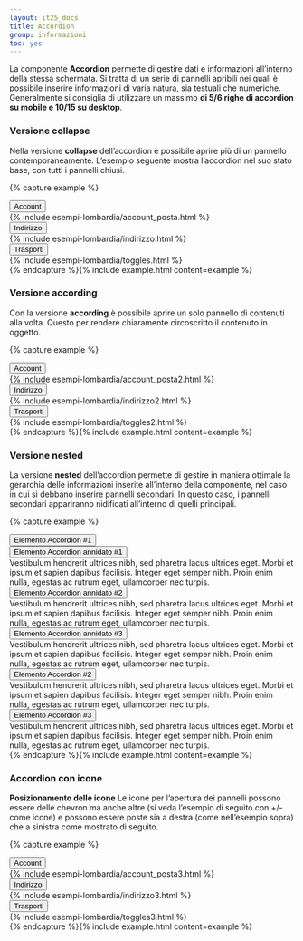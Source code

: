 ```yaml
---
layout: it25_docs
title: Accordion
group: informazioni
toc: yes
---
```


La componente **Accordion** permette di gestire dati e informazioni all’interno della stessa schermata. Si tratta di un serie di pannelli apribili nei quali è possibile inserire informazioni di varia natura, sia testuali che numeriche.
Generalmente si consiglia di utilizzare un massimo **di 5/6 righe di accordion su mobile e 10/15 su desktop**.

### Versione collapse

Nella versione **collapse** dell’accordion è possibile aprire più di un pannello contemporaneamente. L’esempio seguente mostra l’accordion nel suo stato base, con tutti i pannelli chiusi.

{% capture example %}

<div class="accordion" id="collapseExample">
  <div class="accordion-item">
    <span class="accordion-header h2" id="heading1c">
      <button class="accordion-button" type="button" data-bs-toggle="collapse" data-bs-target="#collapse1c" aria-expanded="true" aria-controls="collapse1c">
      Account
      </button>
    </span>
    <div id="collapse1c" class="accordion-collapse collapse show" role="region" aria-labelledby="heading1c">
      <div class="accordion-body">
          {% include esempi-lombardia/account_posta.html %}
      </div>
    </div>
  </div>
  <div class="accordion-item">
    <span class="accordion-header h2" id="heading2c">
      <button class="accordion-button collapsed" type="button" data-bs-toggle="collapse" data-bs-target="#collapse2c" aria-expanded="false" aria-controls="collapse2c">
       Indirizzo
      </button>
    </span>
    <div id="collapse2c" class="accordion-collapse collapse" role="region" aria-labelledby="heading2c">
      <div class="accordion-body">
        {% include esempi-lombardia/indirizzo.html %}
      </div>
    </div>
  </div>
  <div class="accordion-item">
    <span class="accordion-header h2" id="heading3c">
      <button class="accordion-button collapsed" type="button" data-bs-toggle="collapse" data-bs-target="#collapse3c" aria-expanded="false" aria-controls="collapse3c">
       Trasporti
      </button>
    </span>
    <div id="collapse3c" class="accordion-collapse collapse" role="region" aria-labelledby="heading3c">
      <div class="accordion-body">
        {% include esempi-lombardia/toggles.html %}
      </div>
    </div>
  </div>
</div>
{% endcapture %}{% include example.html content=example %}

### Versione according

Con la versione **according** è possibile aprire un solo pannello di contenuti alla volta. Questo per rendere chiaramente circoscritto il contenuto in oggetto.

{% capture example %}

<div class="accordion" id="accordionExample1">
  <div class="accordion-item">
    <span class="accordion-header h2" id="heading1">
      <button class="accordion-button" type="button" data-bs-toggle="collapse" data-bs-target="#collapse1" aria-expanded="true" aria-controls="collapse1">
        Account
      </button>
    </span>
    <div id="collapse1" class="accordion-collapse collapse show" data-bs-parent="#accordionExample1" role="region" aria-labelledby="heading1">
      <div class="accordion-body">
       {% include esempi-lombardia/account_posta2.html %}
      </div>
    </div>
  </div>
  <div class="accordion-item">
    <span class="accordion-header h2" id="heading2">
      <button class="accordion-button collapsed" type="button" data-bs-toggle="collapse" data-bs-target="#collapse2" aria-expanded="false" aria-controls="collapse2">
        Indirizzo
      </button>
    </span>
    <div id="collapse2" class="accordion-collapse collapse" data-bs-parent="#accordionExample1" role="region" aria-labelledby="heading2">
      <div class="accordion-body">
        {% include esempi-lombardia/indirizzo2.html %}
      </div>
    </div>
  </div>
  <div class="accordion-item">
    <span class="accordion-header h2" id="heading3">
      <button class="accordion-button collapsed" type="button" data-bs-toggle="collapse" data-bs-target="#collapse3" aria-expanded="false" aria-controls="collapse3">
        Trasporti
      </button>
    </span>
    <div id="collapse3" class="accordion-collapse collapse" data-bs-parent="#accordionExample1" role="region" aria-labelledby="heading3">
      <div class="accordion-body">
        {% include esempi-lombardia/toggles2.html %}
      </div>
    </div>
  </div>
</div>
{% endcapture %}{% include example.html content=example %}

### Versione nested

La versione **nested** dell’accordion permette di gestire in maniera ottimale la gerarchia delle informazioni inserite all’interno della componente, nel caso in cui si debbano inserire pannelli secondari. In questo caso, i pannelli secondari appariranno nidificati all’interno di quelli principali.

{% capture example %}

<div class="accordion" id="accordionExample2">
  <div class="accordion-item">
    <span class="accordion-header h2" id="heading1a">
      <button class="accordion-button" type="button" data-bs-toggle="collapse" data-bs-target="#collapse1a" aria-expanded="true" aria-controls="collapse1a">
        Elemento Accordion #1
      </button>
    </span>
    <div id="collapse1a" class="accordion-collapse collapse show" data-bs-parent="#accordionExample2" role="region" aria-labelledby="heading1a">
      <div class="accordion-body">
        <div class="accordion" id="accordionExample2N">
          <div class="accordion-item">
            <span class="accordion-header h3" id="heading1n">
              <button class="accordion-button" type="button" data-bs-toggle="collapse" data-bs-target="#collapse1n" aria-expanded="true" aria-controls="collapse1n">
                Elemento Accordion annidato #1
              </button>
            </span>
            <div id="collapse1n" class="accordion-collapse collapse show" data-bs-parent="#accordionExample2N" role="region" aria-labelledby="heading1n">
              <div class="accordion-body">
                Vestibulum hendrerit ultrices nibh, sed pharetra lacus ultrices eget. Morbi et ipsum et sapien dapibus facilisis. Integer eget semper nibh. Proin enim nulla, egestas ac rutrum eget, ullamcorper nec turpis.
              </div>
            </div>
          </div>
          <div class="accordion-item">
            <span class="accordion-header h3" id="heading2n">
              <button class="accordion-button collapsed" type="button" data-bs-toggle="collapse" data-bs-target="#collapse2n" aria-expanded="false" aria-controls="collapse2n">
                Elemento Accordion annidato #2
              </button>
            </span>
            <div id="collapse2n" class="accordion-collapse collapse" data-bs-parent="#accordionExample2N" role="region" aria-labelledby="heading2n">
              <div class="accordion-body">
                Vestibulum hendrerit ultrices nibh, sed pharetra lacus ultrices eget. Morbi et ipsum et sapien dapibus facilisis. Integer eget semper nibh. Proin enim nulla, egestas ac rutrum eget, ullamcorper nec turpis.
              </div>
            </div>
          </div>
          <div class="accordion-item">
            <span class="accordion-header h3" id="heading3n">
              <button class="accordion-button collapsed" type="button" data-bs-toggle="collapse" data-bs-target="#collapse3n" aria-expanded="false" aria-controls="collapse3n">
                Elemento Accordion annidato #3
              </button>
            </span>
            <div id="collapse3n" class="accordion-collapse collapse" data-bs-parent="#accordionExample2N" role="region" aria-labelledby="heading3n">
              <div class="accordion-body">
                Vestibulum hendrerit ultrices nibh, sed pharetra lacus ultrices eget. Morbi et ipsum et sapien dapibus facilisis. Integer eget semper nibh. Proin enim nulla, egestas ac rutrum eget, ullamcorper nec turpis.
              </div>
            </div>
          </div>
        </div>
      </div>
    </div>
  </div>
  <div class="accordion-item">
    <span class="accordion-header h2" id="heading2a">
      <button class="accordion-button collapsed" type="button" data-bs-toggle="collapse" data-bs-target="#collapse2a" aria-expanded="false" aria-controls="collapse2a">
        Elemento Accordion #2
      </button>
    </span>
    <div id="collapse2a" class="accordion-collapse collapse" data-bs-parent="#accordionExample2" role="region" aria-labelledby="heading2a">
      <div class="accordion-body">
        Vestibulum hendrerit ultrices nibh, sed pharetra lacus ultrices eget. Morbi et ipsum et sapien dapibus facilisis. Integer eget semper nibh. Proin enim nulla, egestas ac rutrum eget, ullamcorper nec turpis.
      </div>
    </div>
  </div>
  <div class="accordion-item">
    <span class="accordion-header h2" id="heading3a">
      <button class="accordion-button collapsed" type="button" data-bs-toggle="collapse" data-bs-target="#collapse3a" aria-expanded="false" aria-controls="collapse3a">
        Elemento Accordion #3
      </button>
    </span>
    <div id="collapse3a" class="accordion-collapse collapse" data-bs-parent="#accordionExample2" role="region" aria-labelledby="heading3a">
      <div class="accordion-body">
        Vestibulum hendrerit ultrices nibh, sed pharetra lacus ultrices eget. Morbi et ipsum et sapien dapibus facilisis. Integer eget semper nibh. Proin enim nulla, egestas ac rutrum eget, ullamcorper nec turpis.
      </div>
    </div>
  </div>
</div>
{% endcapture %}{% include example.html content=example %}

### Accordion con icone

**Posizionamento delle icone**
Le icone per l’apertura dei pannelli possono essere delle chevron ma anche altre (si veda l’esempio di seguito con +/- come icone) e possono essere poste sia a destra (come nell’esempio sopra) che a sinistra come mostrato di seguito.

{% capture example %}

<div class="accordion accordion-left-icon" id="accordionExampleLft">
  <div class="accordion-item">
    <span class="accordion-header h2" id="heading1l">
      <button class="accordion-button" type="button" data-bs-toggle="collapse" data-bs-target="#collapse1l" aria-expanded="true" aria-controls="collapse1l">
       Account
      </button>
    </span>
    <div id="collapse1l" class="accordion-collapse collapse show" data-bs-parent="#accordionExampleLft" role="region" aria-labelledby="heading1l">
      <div class="accordion-body">
        {% include esempi-lombardia/account_posta3.html %}
      </div>
    </div>
  </div>
  <div class="accordion-item">
    <span class="accordion-header h2" id="heading2l">
      <button class="accordion-button collapsed" type="button" data-bs-toggle="collapse" data-bs-target="#collapse2l" aria-expanded="false" aria-controls="collapse2l">
        Indirizzo
      </button>
    </span>
    <div id="collapse2l" class="accordion-collapse collapse" data-bs-parent="#accordionExampleLft" role="region" aria-labelledby="heading2l">
      <div class="accordion-body">
        {% include esempi-lombardia/indirizzo3.html %}
      </div>
    </div>
  </div>
  <div class="accordion-item">
    <span class="accordion-header h2" id="heading3l">
      <button class="accordion-button collapsed" type="button" data-bs-toggle="collapse" data-bs-target="#collapse3l" aria-expanded="false" aria-controls="collapse3l">
        Trasporti
      </button>
    </span>
    <div id="collapse3l" class="accordion-collapse collapse" data-bs-parent="#accordionExampleLft" role="region" aria-labelledby="heading3l">
      <div class="accordion-body">
         {% include esempi-lombardia/toggles3.html %}
      </div>
    </div>
  </div>
</div>
{% endcapture %}{% include example.html content=example %}
